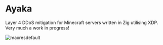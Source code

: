 # Ayaka
Layer 4 DDoS mitigation for Minecraft servers written in Zig utilising XDP.
Very much a work in progress! 

![maxresdefault](https://github.com/GLOPTA/Ayaka/assets/92065487/ebe16d0d-a82c-4b4a-ba05-1fc11f365e28)
